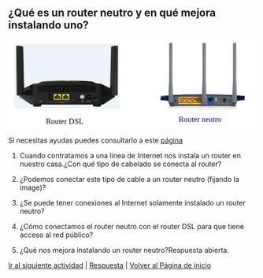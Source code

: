 ## ¿Qué es un router neutro y en qué mejora instalando uno?
![Reinicia la página para volver a cargar el imagen](imagen/router1.png)

Si necesitas ayudas puedes consultarlo a este [página](https://www.rankia.com/foros/internet-telefonia-movil/temas/2930289-router-neutro-que-para-sirve)

1. Cuando contratamos a una linea de Internet nos instala un router en nuestro casa.¿Con qué tipo de cabelado se conecta al router?

2. ¿Podemos conectar este tipo de cable a un router neutro (fijando la image)?

3. ¿Se puede tener conexiones al Internet solamente instalado un router neutro?

4. ¿Cómo conectamos el router neutro con el router DSL para que tiene acceso al red público?

5. ¿Qué nos mejora instalando un router neutro?Respuesta abierta.

[Ir al siguiente actividad](ActividadRQ5.2.md) | [Respuesta](RespuestaRQ5.1.md) | [Volver al Página de inicio](inicio.md)
